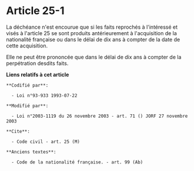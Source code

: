 # Article 25-1

La déchéance n'est encourue que si les faits reprochés à l'intéressé et visés à l'article 25 se sont produits antérieurement
à l'acquisition de la nationalité française ou dans le délai de dix ans à compter de la date de cette acquisition.

Elle ne peut être prononcée que dans le délai de dix ans à compter de la perpétration desdits faits.

**Liens relatifs à cet article**

	**Codifié par**:

	  - Loi n°93-933 1993-07-22

	**Modifié par**:

	  - Loi n°2003-1119 du 26 novembre 2003 - art. 71 () JORF 27 novembre 2003

	**Cite**:

	  - Code civil - art. 25 (M)

	**Anciens textes**:

	  - Code de la nationalité française. - art. 99 (Ab)
